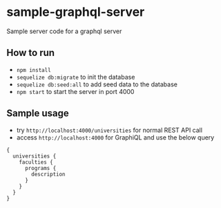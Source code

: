 # sample-graphql-server

Sample server code for a graphql server

## How to run
- ```npm install```
- ```sequelize db:migrate``` to init the database
- ```sequelize db:seed:all``` to add seed data to the database
- ```npm start``` to start the server in port 4000

## Sample usage
- try ```http://localhost:4000/universities``` for normal REST API call
- access ```http://localhost:4000``` for GraphiQL and use the below query
```
{
  universities {
    faculties {
      programs {
        description
      }
    }
  }
}
```